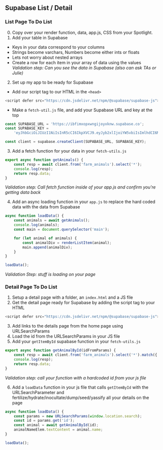 ## Supabase List / Detail

### List Page To Do List

0. Copy over your render function, data, app.js, CSS from your Spotlight.
1. Add your table in Supabase

-   Keys in your data correspond to your columns
-   Strings become varchars, Numbers become either ints or floats
-   Lets not worry about nested arrays
-   Create a row for each item in your array of data using the values
    _Validation step: Can you see the data in Supabase (also can ask TAs or Julie)_

2. Set up my app to be ready for Supabase

-   Add our script tag to our HTML in the `<head>`

```js
<script defer src="https://cdn.jsdelivr.net/npm/@supabase/supabase-js"></script>
```

-   Make a `fetch-util.js` file, and add your Supabase URL and key at the top

```js
const SUPABASE_URL = 'https://ibfimxopxwngijoyxknw.supabase.co';
const SUPABASE_KEY =
    'eyJhbGciOiJIUzI1NiIsInR5cCI6IkpXVCJ9.eyJyb2xlIjoiYW5vbiIsImlhdCI6MTYzNjY4NDQ3MSwiZXhwIjoxOTUyMjYwNDcxfQ.ewbC-sV1ELppz_IP21q0P7QEX_VoDqbi_ZZ1__Uphvs';

const client = supabase.createClient(SUPABASE_URL, SUPABASE_KEY);
```

3. Add a fetch function for your data in your `fetch-utils.js`

```js
export async function getAnimals() {
    const resp = await client.from('farm_animals').select('*');
    console.log(resp);
    return resp.data;
}
```

_Validation step: Call fetch function inside of your app.js and confirm you're getting data back_

4. Add an async loading function in your `app.js` to replace the hard coded data with the data from Supabase

```js
async function loadData() {
    const animals = await getAnimals();
    console.log(animals);
    const main = document.querySelector('main');

    for (let animal of animals) {
        const animalDiv = renderListItem(animal);
        main.append(animalDiv);
    }
}

loadData();
```

_Validation Step: stuff is loading on your page_

### Detail Page To Do List

1. Setup a detail page with a folder, an `index.html` and a JS file
2. Get the detail page ready for Supabase by adding the script tag to your HTML

```js
<script defer src="https://cdn.jsdelivr.net/npm/@supabase/supabase-js"></script>
```

3. Add links to the details page from the home page using URLSearchParams
4. Load the id from the URLSearchParams in your JS file
5. Add your `getItemById` supabase function in your `fetch-utils.js`

```js
export async function getAnimalById(idFromParams) {
    const resp = await client.from('farm_animals').select('*').match({ id: idFromParams }).single();
    console.log(resp);
    return resp.data;
}
```

_Validation step: call your function with a hardcoded id from your js file_

6. Add a `loadData` function in your js file that calls `getItemById` with the URLSearchParameter and fertilize/hydrate/inocultate/dump/seed/yassify all your details on the page

```js
async function loadData() {
    const params = new URLSearchParams(window.location.search);
    const id = params.get('id');
    const animal = await getAnimalById(id);
    animalNameElem.textContent = animal.name;
}

loadData();
```
